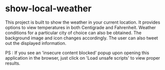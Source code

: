 # show-local-weather

This project is built to show the weather in your current location. It provides options to view temperatures in both Centigrade and Fahrenheit. Weather conditions for a particular city of choice can also be obtained. The background image and icon changes accordingly. The user can also tweet out the displayed information.

PS : If you see an 'insecure content blocked' popup upon opening this application in the browser, just click on 'Load unsafe scripts' to view proper results.
